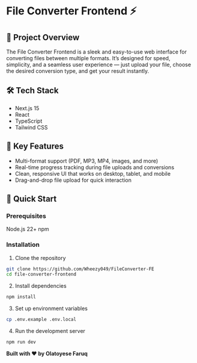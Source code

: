 # File Converter Frontend ⚡

## 🌟 Project Overview

The File Converter Frontend is a sleek and easy-to-use web interface for converting files between multiple formats.
It’s designed for speed, simplicity, and a seamless user experience — just upload your file, choose the desired conversion type, and get your result instantly.


## 🛠 Tech Stack
- Next.js 15
- React
- TypeScript
- Tailwind CSS

## 🌈 Key Features
- Multi-format support (PDF, MP3, MP4, images, and more)
- Real-time progress tracking during file uploads and  conversions
- Clean, responsive UI that works on desktop, tablet, and mobile
- Drag-and-drop file upload for quick interaction

## 🚀 Quick Start

### Prerequisites
Node.js 22+
npm

### Installation

1. Clone the repository
```bash
git clone https://github.com/Wheezy049/FileConverter-FE
cd file-converter-frontend
```

2. Install dependencies
```bash
npm install
```

3. Set up environment variables
```bash
cp .env.example .env.local
```

4. Run the development server
```bash
npm run dev
```

**Built with ❤️ by Olatoyese Faruq**